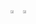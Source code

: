 <div style="display: flex !important;">
  <a href="https://velog.io/@gidskql6671">
    <img src="https://user-images.githubusercontent.com/23000498/132990957-0692f066-7912-4810-8e7c-3b5a49c7dc54.png" width="50%">
  </a>
  <a href="https://velog.io/@gidskql6671/about">
    <img src="https://user-images.githubusercontent.com/23000498/132990897-4f16316f-6cb5-4c91-800c-134eabc2c98a.png" width="50%">
  </a>
</div>

